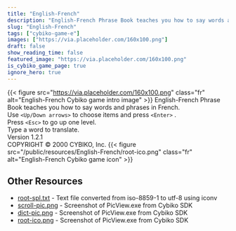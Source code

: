 ```yaml
---
title: "English-French"
description: "English-French Phrase Book teaches you how to say words and phrases in French. Use `<Up/Down arrows>`  to choose items and press `<Enter>` . Press `<Esc>`  to go up one level. Type a word to translate. Version 1.2.1 COPYRIGHT © 2000 CYBIKO, Inc. "
slug: "English-French"
tags: ["cybiko-game-e"]
images: ["https://via.placeholder.com/160x100.png"]
draft: false
show_reading_time: false
featured_image: "https://via.placeholder.com/160x100.png"
is_cybiko_game_page: true
ignore_hero: true
---
```

{{< figure src="https://via.placeholder.com/160x100.png" class="fr" alt="English-French Cybiko game intro image" >}}
English-French Phrase Book teaches you how to say words and phrases in French. \
Use `<Up/Down arrows>`  to choose items and press `<Enter>` . \
Press `<Esc>`  to go up one level. \
Type a word to translate. \
Version 1.2.1 \
COPYRIGHT © 2000 CYBIKO, Inc. {{< figure src="/public/resources/English-French/root-ico.png" class="fr" alt="English-French Cybiko game icon" >}}

## Other Resources
* [root-spl.txt](/public/resources/English-French/root-spl.txt) - Text file converted from iso-8859-1 to utf-8 using iconv
* [scroll-pic.png](/public/resources/English-French/scroll-pic.png) - Screenshot of PicView.exe from Cybiko SDK
* [dict-pic.png](/public/resources/English-French/dict-pic.png) - Screenshot of PicView.exe from Cybiko SDK
* [root-ico.png](/public/resources/English-French/root-ico.png) - Screenshot of PicView.exe from Cybiko SDK
